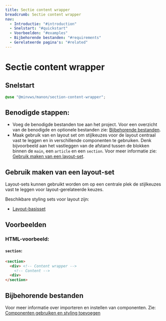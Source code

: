 ```yaml
---
title: Sectie content wrapper
breadcrumb: Sectie content wrapper
nav:
  - Introductie: "#introduction"
  - Snelstart: "#quickstart"
  - Voorbeelden: "#examples"
  - Bijbehorende bestanden: "#requirements"
  - Gerelateerde pagina's: "#related"
---
```


<h1 id="introduction">Sectie content wrapper</h1>

<h2 id="quickstart">Snelstart</h2>

```scss
@use "@minvws/manon/section-content-wrapper";
```

## Benodigde stappen:

- Voeg de benodigde bestanden toe aan het project. Voor een overzicht van de benodigde en
  optionele bestanden zie:
  [Bijbehorende bestanden](#requirements).
- Maak gebruik van en layout set om stijlkeuzes voor de layout centraal vast te leggen en
  in verschillende componenten te gebruiken. Denk bijvoorbeeld aan het vastleggen van de
  afstand tussen de blokken binnen de `main`, een `article` en een
  `section`. Voor meer informatie zie:
  [Gebruik maken van een layout-set](#layout-set).

<h2 id="layout-set">Gebruik maken van een layout-set</h2>

Layout-sets kunnen gebruikt worden om op een centrale plek de stijlkeuzes vast te leggen
voor layout-gerelateerde keuzes.

Beschikbare styling sets voor layout zijn:

- [Layout-basisset](/components/layout/layout-set)

<h2 id="examples">Voorbeelden</h2>

### HTML-voorbeeld:

#### `section`:

```html
<section>
  <div> <!-- Content wrapper -->
    <!-- Content -->
  <div>
</section>
```

<h2 id="requirements">Bijbehorende bestanden</h2>

Voor meer informatie over importeren en instellen van componenten. Zie:
[Componenten gebruiken en styling toevoegen](/documentation/import-styling)
